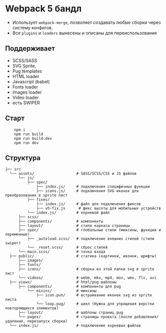 # Webpack 5 бандл

* Использует `webpack-merge`, позволяет создавать любые сборки через систему конфигов. 
* Все `plugins` и `loaders` вынесены и описаны для переиспользования

## Поддерживает

* SCSS/SASS
* SVG Sprite,
* Pug templates
* HTML loader
* Javascript (babel)
* Fonts loader
* Images loader
* Video loader
* есть SWIPER

## Старт

```shell
    npm i
    npm run build
    npm run build:dev
    npm run dev
```

## Структура
```
├── src                 
  └── assets/                   # SASS/SCSS/CSS и JS файлов
      └── js/     
          ├── spec/ 
              ├── index.js/     # подключения специфичных функции
              ├── icons.js/     # подключения SVG иконок для преобразования в sprite лист
          ├── fixes/ 
              ├── index.js/     # файл для подключения фиксов
              ├── vh-fix.js      # фикс высоты для мобильных устройств
          └── index.js/         # корневой файл
      ├── scss/
      ├── components/           # компоненты
      ├── layout/               # cтили каркаса страницы
      ├── spec/                 # глобальные стили (миксины, функции и переменные)
          ├── _autoload.scss/   # подключение внешних стилей (стили swiper)
          └── _reset.scss/      # сброс стилей
      └── main.scss/            # точка входа
  ├── public/                   # статика (картинки, иконки, шрифты)
      ├── images/               
      ├── fonts/                
      ├── icons/                # сборка из этой папки svg в sprite лист
      └── videos/               # webm, mkv, mp4, mov, wmv, flv, avi
  ├── views/                    # html/pug шаблоны
      ├── components/           # компоненты для pug
          └── mixins/           # миксины
              ├── icon.puп/     # встраивание иконок svg из sprite листа
              └── loop.pug/     # цикл (Нужна для упрощения верстки повторяющихся элементов)
      ├── layout/               # шаблоны страниц pug
      └── pages/                # страницы проекта (после добавления/удаления, перезапуск сборки)
  └── index.js/                 # подключение корневых файлов
  ```